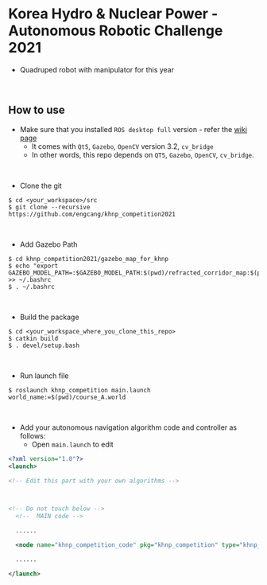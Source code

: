 # Korea Hydro & Nuclear Power - Autonomous Robotic Challenge 2021
+ Quadruped robot with manipulator for this year


<br>

## How to use
+ Make sure that you installed `ROS desktop full` version - refer the [wiki page](https://wiki.ros.org/ROS/Installation)
  + It comes with `Qt5`, `Gazebo`, `OpenCV` version 3.2, `cv_bridge`
  + In other words, this repo depends on `QT5`, `Gazebo`, `OpenCV`, `cv_bridge`.

<br>

+ Clone the git
~~~shell
$ cd <your_workspace>/src
$ git clone --recursive https://github.com/engcang/khnp_competition2021
~~~

<br>

+ Add Gazebo Path
~~~shell
$ cd khnp_competition2021/gazebo_map_for_khnp
$ echo "export GAZEBO_MODEL_PATH=:$GAZEBO_MODEL_PATH:$(pwd)/refracted_corridor_map:$(pwd)/rough_terrain_map:$(pwd)/stair_map:$(pwd)/qr_codes:$(pwd)/manipulator_map:$(pwd)/disturbance_map:$(pwd)/common" >> ~/.bashrc
$ . ~/.bashrc
~~~

<br>

+ Build the package
~~~shell
$ cd <your_workspace_where_you_clone_this_repo>
$ catkin build
$ . devel/setup.bash
~~~

<br>

+ Run launch file
~~~shell
$ roslaunch khnp_competition main.launch world_name:=$(pwd)/course_A.world
~~~

<br>

+ Add your autonomous navigation algorithm code and controller as follows:
  + Open `main.launch` to edit
```xml
<?xml version="1.0"?>
<launch>

<!-- Edit this part with your own algorithms -->



<!-- Do not touch below -->
  <!--  MAIN code -->

  ......

  <node name="khnp_competition_code" pkg="khnp_competition" type="khnp_competition_node" output="screen"/>

  ......

</launch>
```
